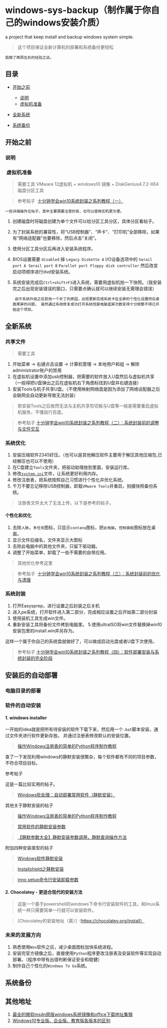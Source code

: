 #  windows-sys-backup（制作属于你自己的windows安装介质）
a project that keep install and backup windows system simple.

> 这个项目保证全新计算机的部署和系统备份更轻松

    捣鼓了两周左右的经验之谈。

## 目录
* [开始之前](#开始之前)

  * [说明](#说明)
  * [虚拟机准备](#虚拟机准备)
  
* [全新系统](#全新系统)
* [系统备份](#系统备份)
## 开始之前

###  说明

###  虚拟机准备

> 需要工具 VMware 12虚拟机 + windows10 镜像 + DiskGenius4.7.2-X64 磁盘分区工具

> 参考贴子  [十分钟学会win10系统封装之系列教程（一）](http://www.yishimei.cn/network/706.html)

    一些详细操作见帖子，其中主要需要注意的有，也可以使用实机更方便。

1. 创建磁盘时将磁盘创建为单个文件可以给分区工具分区，具体分区看帖子。
2. 为了封装系统的兼容性，将“USB控制器”、“声卡”、“打印机”全部移除，如果有“网络适配器”也要移除，然后点击“关闭”。
3. 使用分区工具分区后再进入安装系统程序。
4. BIOS设置需要 `disabled` 掉 `Legacy Diskette A` I/O设备选项中的 `Serail port A`  `Serail port B` `Parallet port`  `Floppy disk controller` 然后改变启动项顺序进行dvd安装系统。
5. 系统安装完成后`Ctrl+shift+F3`进入系统，需要用虚拟机拍一下快照。（我安装完之后出现安装错误的窗口，只需要点确认就可以继续安装无需理会错误）

        由于系统升级之后其他一个补丁的原因，出现更新完成系统卡在全屏的个性化设置然后桌面黑屏的问题， 虽然通过系统修复成功打开系统但是电脑蓝屏次数变得十分频繁不得已开始这个项目。

## 全新系统

### 共享文件
> 需要工具 
1. 开始菜单 -> 右键点击设置 -> 计算机管理 -> 本地用户和组 -> 解除administrator账户的禁用
2. 在虚拟机设置中添加usb控制器，把需要的软件放入U盘然后与虚拟机共享（一般得把U盘弹出之后在虚拟机右下角图标找到U盘并右键连接）
3. 安装Tools与机子共享U盘。（不使用映射网络盘是因为添加了网络设配器之后会联网会自动更新导致无法封装）

> 若安装Tools之后依然无法与主机共享剪切板与U盘等一般是需要重启虚拟机服务，不懂自行百度。

> 参考贴子 [十分钟学会win10系统封装之系列教程（二）：系统封装前的调整与文件交互](http://www.yishimei.cn/computer/710.html)
### 系统优化

1. 安装压缩软件2345好压。（也可以是其他解压软件主要用于解压其他压缩包,已经解压也可以不使用）
2. 在C盘建立`Tools`文件夹，把驱动助理放到里面，安装运行库。
3. 修改[`system.ini`](./system.ini)文件，让系统更好利用内存。
4. 修改注册表，把系统按照自己习惯进行个性化并优化系统。
5. 千万不要忘记移除USB控制器，卸载`VMware Tools`并重启，拍摄快照备份系统。

> 注册表文件太大了无法上传，以下是参考的帖子。


#### 个性化和优化 
1. 去除`人脉`，`多任务`图标，只显示`contana`图标，把`此电脑`，`控制面板`图标放在桌面。
2. 显示文件后缀名，文件夹显示大图标
3. 去除此电脑中的其他文件夹，只留下驱动器。
4. 调整了开始菜单，卸载了一些不需要的自带应用。

> 其他优化参考这里 
        
 
>参考贴子  [十分钟学会win10系统封装之系列教程（三）：系统封装前的优化与清理](http://www.yishimei.cn/computer/712.html)


### 系统封装

1. 打开Easysprep，进行设置之后封装之后关机
2. 进入pe系统，打开软件进入第二部分，完成相应设置之后开始第二部分封装
3. 使用装机工具生成win文件。
4. 重新安装工具将备份文件拷到电脑里。
5.使用ultraISO将win文件替换掉win10安装包里的install.win并另存为。

这样一个属于你自己的系统盘就做好了，可以做成启动光盘或者U盘下次使用。
> 参考帖子 [十分钟学会win10系统封装之系列教程（四）：软件部署安装与系统封装的完全阶段](http://www.yishimei.cn/computer/713.html)



## 安装后的自动部署

### 电脑目录的部署



### 软件的自动安装

#### 1. windows installer
一开始的idea就是把所有待安装的软件下载下来，然后用一个`.bat`脚本安装，通过文件夹进行软件更新存放。
并通过注册表修改默认的安装位置。

> [操作Windows注册表的简单的Python程序制作教程](http://www.jb51.net/article/63644.htm)

查了一下发现利用windows的静默安装很繁杂，每个软件都有不同的项目参数，不符合项目目标。

参考帖子

这是一篇比较实用的帖子。
> [Windows批处理：自动部署常用软件（静默安装）](https://www.cnblogs.com/sjy000/archive/2015/09/01/4775334.html)

其他关于静默安装的帖子
> [操作Windows注册表的简单的Python程序制作教程](http://www.360doc.com/content/14/1021/22/4171006_418800746.shtml)

> [常用软件的静默安装参数](http://blog.51cto.com/htxmn/1592511)

> [【静默参数大全】静默安装参数调用，静默查询操作方法](http://www.hx74.cn/content/?102.html)

附加四种安装类型的帖子
> [Windows软件静默安装](https://www.cnblogs.com/toor/p/4198061.html)

> [Installshield之静默安装](http://www.cnblogs.com/sabrinahuang/archive/2009/08/09/1542427.html)

> [inno setup命令行安装卸载参数](http://www.dingniu8.com/article/html/30386.html)

#### 2. Chocolatey - 更适合现代的安装方法
> 这是一个基于powershell的windows下命令行安装软件的工具，和linux系统一样只需要简单一行就可以安装软件。

> [Chocolatey的安装地址（英）]（https://chocolatey.org/install）

### 未来的发展方向

1. 熟悉使用`Wox`软件之后，减少桌面图标加快系统进程。
2. 安装完官方镜像之后，直接使用`Python`程序更改注册表及安装软件等实现自动部署。（程序中带有出错判断保证安全和稳健）
3. 制作自己个性化的`Windows To Go`系统。

## 系统备份




















## 其他地址
1. [最全的微软msdn原版windows系统镜像和office下载地址集锦](http://www.yishimei.cn/network/290.html)
2. [Windows10专业版、企业版、教育版各版本的区别](http://www.xitongtiandi.net/wenzhang/win10/16011.html)
